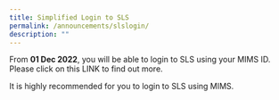 ```yaml
---
title: Simplified Login to SLS
permalink: /announcements/slslogin/
description: ""
---
```

From **01 Dec 2022**, you will be able to login to SLS using your MIMS ID.
Please click on this LINK to find out more.



It is highly recommended for you to login to SLS using MIMS.